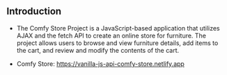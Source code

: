 ## Introduction

- The Comfy Store Project is a JavaScript-based application that utilizes AJAX and the fetch API to create an online store for furniture. The project allows users to browse and view furniture details, add items to the cart, and review and modify the contents of the cart.

- Comfy Store: https://vanilla-js-api-comfy-store.netlify.app
